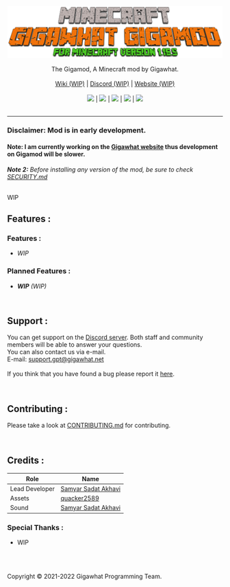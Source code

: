 <p align="center">
  <a href="https://github.com/Gigawhat-net/Gigamod">
    <img src="https://raw.githubusercontent.com/Gigawhat-net/Gigamod/dev/.github/images/GIGAMOD_LOGO.png">
  </a>
</p>
<p align="center">
	The Gigamod, A Minecraft mod by Gigawhat.
	<br>
	<br>
  	<a href="https://github.com/Gigawhat-net/Gigamod/wiki">Wiki (WIP)</a>
  	|
  	<a href="https://discord.gg/rMq7GujUZJ">Discord (WIP)</a>
	|
  	<a href="https://gigawhat.net">Website (WIP)</a>
  	<br>
	<br>
	<a href="https://github.com/Gigawhat-net/Gigamod/actions/workflows/codeql-analysis.yml"><img src="https://github.com/Gigawhat-net/Gigamod/actions/workflows/codeql-analysis.yml/badge.svg"></a>
	|
	<a href="https://files.minecraftforge.net/net/minecraftforge/forge/index_1.16.5.html"><img src="https://img.shields.io/badge/mod%20loader-Forge-orange"></a>
	|
	<a href="https://github.com/Gigawhat-net/Gigamod/blob/dev/LICENSE"><img src="https://img.shields.io/github/license/Gigawhat-net/Gigamod?color=blue"></a>
	|
	<a href="https://github.com/Gigawhat-net/Gigamod/releases"><img src="https://img.shields.io/github/v/release/Gigawhat-net/Gigamod?display_name=tag&include_prereleases&label=version"></a>
	|
	<a href="https://github.com/Gigawhat-net/Gigamod/issues"><img src="https://img.shields.io/github/issues/Gigawhat-net/Gigamod"></a>
	<br><br>
</p>

----
### Disclaimer: Mod is in early development.
#### Note: I am currently working on the <a href="https://www.gigawhat.net">Gigawhat website</a> thus development on Gigamod will be slower.
***Note 2:** Before installing any version of the mod, be sure to check <a href="https://github.com/Gigawhat-net/Gigamod/blob/dev/SECURITY.md">SECURITY.md</a>*

<br>
WIP
<br>

## Features :

### Features :
   
   - *WIP*


### Planned Features :
   
   - ***WIP** (WIP)*

<br>

## Support :
You can get support on the <a href="https://discord.gg/rMq7GujUZJ">Discord server</a>. Both staff and community members will be able to answer your questions.<br>
You can also contact us via e-mail.<br>
E-mail: support.gpt@gigawhat.net
<br>
<br>
If you think that you have found a bug please report it <a href="https://github.com/Gigawhat-net/Gigamod/issues">here</a>.

<br>

## Contributing :

Please take a look at <a href="https://github.com/Gigawhat-net/Gigamod/blob/dev/CONTRIBUTING.md">CONTRIBUTING.md</a> for contributing.

<br>

## Credits :

| Role           | Name                                                             |
| -------------- | ---------------------------------------------------------------- |
| Lead Developer | <a href="https://github.com/samyarsadat">Samyar Sadat Akhavi</a> |
| Assets         | <a href="https://github.com/quacker2589">quacker2589</a>         |
| Sound          | <a href="https://github.com/samyarsadat">Samyar Sadat Akhavi</a> |

### Special Thanks :
   - WIP

<br>
<br>

Copyright © 2021-2022 Gigawhat Programming Team.
